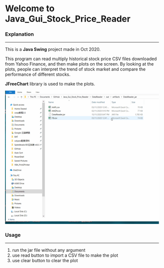 # Welcome to Java_Gui_Stock_Price_Reader
###  Explanation
---
This is a **Java Swing** project made in Oct 2020. 

This program can read multiply historical stock price CSV files downloaded from Yahoo Finance, and then make plots on the screen. By looking at the plots, people can interpret the trend of stock market and compare the performance of different stocks.

**JFreeChart** library is used to make the plots.



<img src="https://github.com/y5mei/Saved-Pictures/blob/master/readCSV.gif" style="zoom:50%;"/>





###  Usage
---

1. run the jar file without any argument
2. use read button to import a CSV file to make the plot
3. use clear button to clear the plot
